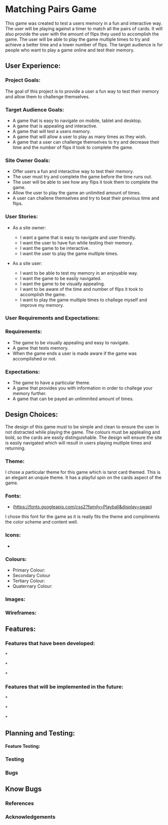 # Matching Pairs Game

<p> This game was created to test a users memory in a fun and interactive way. The user will be playing against a timer to match all the pairs of cards. It will also provide the user with the amount of flips they used to accomplish the game. The user will be able to play the game multiple times to try and achieve a better time and a lower number of flips. The target audience is for people who want to play a game online and test their memory.
</p>

## User Experience:

### Project Goals:
<p> The goal of this project is to provide a user a fun way to test their memory and allow them to challenge themselves.
</p>

### Target Audience Goals:

* A game that is easy to navigate on mobile, tablet and desktop.
* A game that is appealing and interactive.
* A game that will test a users memory.
* A game that will allow a user to play as many times as they wish.
* A game that a user can challenge themselves to try and decrease their time and the number of flips it took to complete the game.

### Site Owner Goals:

* Offer users a fun and interactive way to test their memory.
* The user must try and complete the game before the time runs out.
* The user will be able to see how any flips it took them to complete the game.
* Allow the user to play the game an unlimited amount of times. 
* A user can challene themselves and try to beat their previous time and flips.


### User Stories:

* As a site owner:
    * I want a game that is easy to navigate and user friendly.
    * I want the user to have fun while testing their memory.
    * I want the game to be interactive.
    * I want the user to play the game multiple times.

* As a site user:
    * I want to be able to test my memory in an enjoyable way.
    * I want the game to be easily navigated.
    * I want the game to be visually appealing.
    * I want to be aware of the time and number of flips it took to accomplish the game.
    * I want to play the game multiple times to challege myself and improve my memory.

### User Requirements and Expectations:

### Requirements:
* The game to be visually appealing and easy to navigate.
* A game that tests memory.
* When the game ends a user is made aware if the game was accomplished or not.

### Expectations:
* The game to have a particular theme.
* A game that provides you with information in order to challege your memory further.
* A game that can be payed an unlimmited amount of times.

## Design Choices:
<p> The design of this game must to be simple and clean to ensure the user in not distracted while playing the game. The colours must be applealing and bold, so the cards are easily distinguishable. The design will ensure the site is easily navigated which will result in users playing mutliple times and returning.
</p>

### Theme:
<p> I chose a particular theme for this game which is tarot card themed. This is an elegant an unquie theme. It has a playful spin on the cards aspect of the game. 
</p>


### Fonts: 
* (https://fonts.googleapis.com/css2?family=Playball&display=swap)
<p> I chose this font for the game as it is really fits the theme and compliments the color scheme and content well.
</p>

### Icons:
*

### Colours:
<p>
</p>

* Primary Colour:
* Secondary Colour
* Tertiary Colour:
* Quaternary Colour:

### Images: 
<p>
</p>

### Wireframes: 
<p>
</p>

## Features:

### Features that have been developed:
*<p></p>
*<p></p>
*<p></p>

### Features that will be implemented in the future:
*<p></p>
*<p></p>
*<p></p>

## Planning and Testing:
<p></p>
<p></p>
<p></p>

#### Feature Testing:

### Testing 
<p>
</p>

### Bugs
<p>
</p>

## Know Bugs
<p>
</p>

### References
<p>
</P>

### Acknowledgements
<p>
</p>

